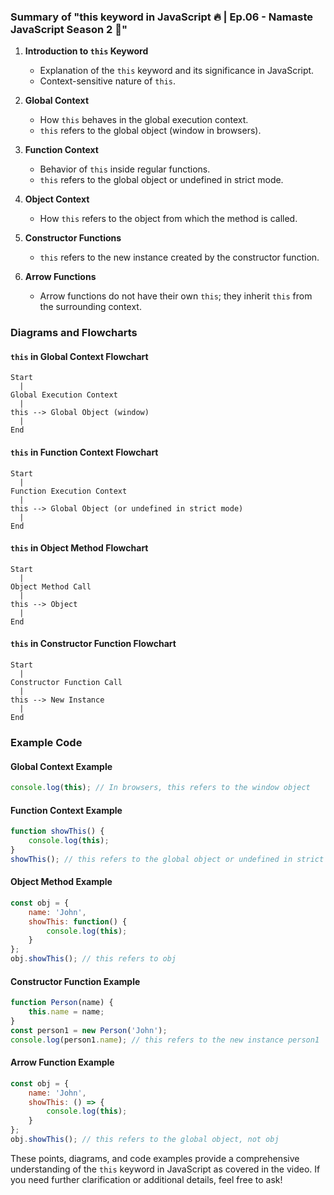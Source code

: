### Summary of "this keyword in JavaScript 🔥 | Ep.06 - Namaste JavaScript Season 2 🙏"

1. **Introduction to `this` Keyword**
   - Explanation of the `this` keyword and its significance in JavaScript.
   - Context-sensitive nature of `this`.

2. **Global Context**
   - How `this` behaves in the global execution context.
   - `this` refers to the global object (window in browsers).

3. **Function Context**
   - Behavior of `this` inside regular functions.
   - `this` refers to the global object or undefined in strict mode.

4. **Object Context**
   - How `this` refers to the object from which the method is called.

5. **Constructor Functions**
   - `this` refers to the new instance created by the constructor function.

6. **Arrow Functions**
   - Arrow functions do not have their own `this`; they inherit `this` from the surrounding context.

### Diagrams and Flowcharts

#### `this` in Global Context Flowchart
```plaintext
Start
  |
Global Execution Context
  |
this --> Global Object (window)
  |
End
```

#### `this` in Function Context Flowchart
```plaintext
Start
  |
Function Execution Context
  |
this --> Global Object (or undefined in strict mode)
  |
End
```

#### `this` in Object Method Flowchart
```plaintext
Start
  |
Object Method Call
  |
this --> Object
  |
End
```

#### `this` in Constructor Function Flowchart
```plaintext
Start
  |
Constructor Function Call
  |
this --> New Instance
  |
End
```

### Example Code

#### Global Context Example
```javascript
console.log(this); // In browsers, this refers to the window object
```

#### Function Context Example
```javascript
function showThis() {
    console.log(this);
}
showThis(); // this refers to the global object or undefined in strict mode
```

#### Object Method Example
```javascript
const obj = {
    name: 'John',
    showThis: function() {
        console.log(this);
    }
};
obj.showThis(); // this refers to obj
```

#### Constructor Function Example
```javascript
function Person(name) {
    this.name = name;
}
const person1 = new Person('John');
console.log(person1.name); // this refers to the new instance person1
```

#### Arrow Function Example
```javascript
const obj = {
    name: 'John',
    showThis: () => {
        console.log(this);
    }
};
obj.showThis(); // this refers to the global object, not obj
```

These points, diagrams, and code examples provide a comprehensive understanding of the `this` keyword in JavaScript as covered in the video. If you need further clarification or additional details, feel free to ask!